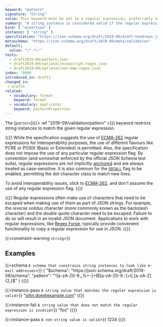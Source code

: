 ```yaml
---
keyword: "pattern"
signature: "String"
value: This keyword must be set to a regular expression, preferrably using the [ECMA-262](https://www.ecma-international.org/publications-and-standards/standards/ecma-262/) flavour
summary: "A string instance is considered valid if the regular expression matches the instance successfully."
kind: [ "assertion" ]
instance: [ "string" ]
specification: "https://json-schema.org/draft/2019-09/draft-handrews-json-schema-validation-02#rfc.section.6.3.3"
metaschema: "https://json-schema.org/draft/2019-09/meta/validation"
default:
  value: "\".*\""
tests:
  - draft2019-09/pattern.json
  - draft2019-09/optional/ecmascript-regex.json
  - draft2019-09/optional/non-bmp-regex.json
index: -9999
introduced_in: draft1
changed_in:
 - draft4
related:
  - vocabulary: format
    keyword: format
  - vocabulary: applicator
    keyword: patternProperties
---
```


The [`pattern`]({{< ref "2019-09/validation/pattern" >}}) keyword restricts
string instances to match the given regular expression.

{{<learning-more>}} While the specification suggests the use of
[ECMA-262](https://www.ecma-international.org/publications-and-standards/standards/ecma-262/)
regular expressions for interoperability purposes, the use of different
flavours like PCRE or POSIX (Basic or Extended) is permitted. Also, the
specification does not impose the use of any particular regular expression
flag. By convention (and somewhat enforced by the official JSON Schema test
suite), regular expressions are not implicitly
[anchored](https://www.regular-expressions.info/anchors.html) and are always
treated as case-sensitive. It is also common for the
[`DOTALL`](https://tc39.es/ecma262/multipage/text-processing.html#sec-get-regexp.prototype.dotAll)
flag to be enabled, permitting the dot character class to match new lines.

To avoid interoperability issues, stick to
[ECMA-262](https://www.ecma-international.org/publications-and-standards/standards/ecma-262/),
and don't assume the use of any regular expression flag.  {{</learning-more>}}

{{<common-pitfall>}} Regular expressions often make use of characters that need
to be escaped when making use of them as part of JSON strings. For example, the
*reverse solidus* character (more commonly known as the backslash character)
and the *double quote* character need to be escaped. Failure to do so will
result in an invalid JSON document. Applications to work with regular
expressions, like [Regex Forge](https://regexforge.com), typically provide
convenient functionality to copy a regular expression for use in JSON.
{{</common-pitfall>}}

{{<constraint-warning `string`>}}

## Examples

{{<schema `A schema that constrains string instances to look like e-mail addresses`>}}
{
  "$schema": "https://json-schema.org/draft/2019-09/schema",
  "pattern": "^[a-zA-Z0-9._%+-]+@[a-zA-Z0-9.-]+\\.[a-zA-Z]{2,}$"
}
{{</schema>}}

{{<instance-pass `A string value that matches the regular expression is valid`>}}
"john.doe@example.com"
{{</instance-pass>}}

{{<instance-fail `A string value that does not match the regular expression is invalid`>}}
"foo"
{{</instance-fail>}}

{{<instance-pass `A non-string value is valid`>}}
1234
{{</instance-pass>}}
